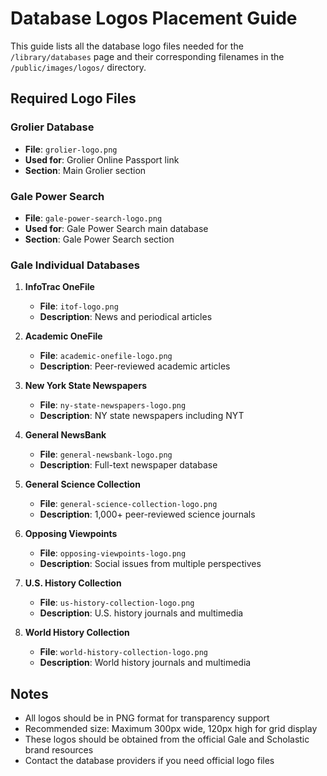 # Database Logos Placement Guide

This guide lists all the database logo files needed for the `/library/databases` page and their corresponding filenames in the `/public/images/logos/` directory.

## Required Logo Files

### Grolier Database
- **File**: `grolier-logo.png`
- **Used for**: Grolier Online Passport link
- **Section**: Main Grolier section

### Gale Power Search
- **File**: `gale-power-search-logo.png`
- **Used for**: Gale Power Search main database
- **Section**: Gale Power Search section

### Gale Individual Databases

1. **InfoTrac OneFile**
   - **File**: `itof-logo.png`
   - **Description**: News and periodical articles

2. **Academic OneFile**
   - **File**: `academic-onefile-logo.png`
   - **Description**: Peer-reviewed academic articles

3. **New York State Newspapers**
   - **File**: `ny-state-newspapers-logo.png`
   - **Description**: NY state newspapers including NYT

4. **General NewsBank**
   - **File**: `general-newsbank-logo.png`
   - **Description**: Full-text newspaper database

5. **General Science Collection**
   - **File**: `general-science-collection-logo.png`
   - **Description**: 1,000+ peer-reviewed science journals

6. **Opposing Viewpoints**
   - **File**: `opposing-viewpoints-logo.png`
   - **Description**: Social issues from multiple perspectives

7. **U.S. History Collection**
   - **File**: `us-history-collection-logo.png`
   - **Description**: U.S. history journals and multimedia

8. **World History Collection**
   - **File**: `world-history-collection-logo.png`
   - **Description**: World history journals and multimedia

## Notes
- All logos should be in PNG format for transparency support
- Recommended size: Maximum 300px wide, 120px high for grid display
- These logos should be obtained from the official Gale and Scholastic brand resources
- Contact the database providers if you need official logo files
